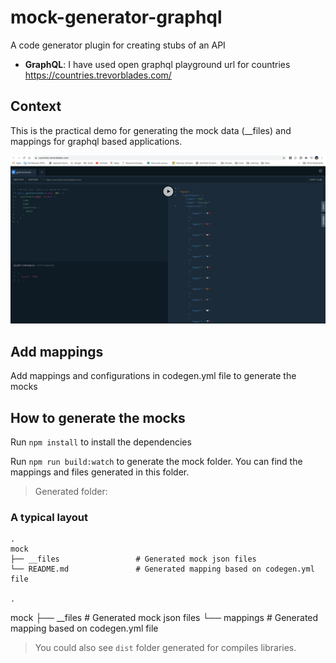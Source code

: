 # mock-generator-graphql
A code generator plugin for creating stubs of an API

- **GraphQL**: I have used open graphql playground url for countries https://countries.trevorblades.com/

## Context

This is the practical demo for generating the mock data (__files) and mappings for graphql based applications.

<p align="center">
<img src="https://github.com/ramanujprasad/mock-generator-graphql/blob/main/src/assets/images/graphql.png" alt="Graphql playground">
</p> 

## Add mappings

Add mappings and configurations in codegen.yml file to generate the mocks

## How to generate the mocks

Run `npm install` to install the dependencies 

Run `npm run build:watch` to generate the mock folder. You can find the mappings and files generated in this folder.

> Generated folder:

### A typical layout
    .
    mock
    ├── __files                 # Generated mock json files
    └── README.md               # Generated mapping based on codegen.yml file

    .
mock
    ├── __files                   # Generated mock json files
    └── mappings                  # Generated mapping based on codegen.yml file

> You could also see `dist` folder generated for compiles libraries.